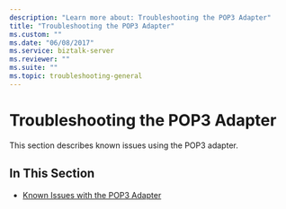 ```yaml
---
description: "Learn more about: Troubleshooting the POP3 Adapter"
title: "Troubleshooting the POP3 Adapter"
ms.custom: ""
ms.date: "06/08/2017"
ms.service: biztalk-server
ms.reviewer: ""
ms.suite: ""
ms.topic: troubleshooting-general
---
```

# Troubleshooting the POP3 Adapter
This section describes known issues using the POP3 adapter.  
  
## In This Section  
  
-   [Known Issues with the POP3 Adapter](../core/known-issues-with-the-pop3-adapter.md)
